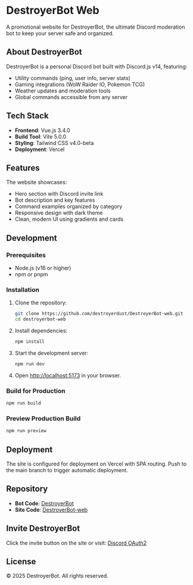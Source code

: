 # DestroyerBot Web

A promotional website for DestroyerBot, the ultimate Discord moderation bot to keep your server safe and organized.

## About DestroyerBot

DestroyerBot is a personal Discord bot built with Discord.js v14, featuring:
- Utility commands (ping, user info, server stats)
- Gaming integrations (WoW Raider IO, Pokemon TCG)
- Weather updates and moderation tools
- Global commands accessible from any server

## Tech Stack

- **Frontend**: Vue.js 3.4.0
- **Build Tool**: Vite 5.0.0
- **Styling**: Tailwind CSS v4.0-beta
- **Deployment**: Vercel

## Features

The website showcases:
- Hero section with Discord invite link
- Bot description and key features
- Command examples organized by category
- Responsive design with dark theme
- Clean, modern UI using gradients and cards

## Development

### Prerequisites

- Node.js (v16 or higher)
- npm or pnpm

### Installation

1. Clone the repository:
   ```bash
   git clone https://github.com/destroyerdust/DestroyerBot-web.git
   cd destroyerbot-web
   ```

2. Install dependencies:
   ```bash
   npm install
   ```

3. Start the development server:
   ```bash
   npm run dev
   ```

4. Open [http://localhost:5173](http://localhost:5173) in your browser.

### Build for Production

```bash
npm run build
```

### Preview Production Build

```bash
npm run preview
```

## Deployment

The site is configured for deployment on Vercel with SPA routing. Push to the main branch to trigger automatic deployment.

## Repository

- **Bot Code**: [DestroyerBot](https://github.com/destroyerdust/DestroyerBot)
- **Site Code**: [DestroyerBot-web](https://github.com/destroyerdust/DestroyerBot-web)

## Invite DestroyerBot

Click the invite button on the site or visit: [Discord OAuth2](https://discord.com/oauth2/authorize?client_id=773000914319048736&scope=bot%20applications.commands&permissions=347136)

## License

© 2025 DestroyerBot. All rights reserved.
